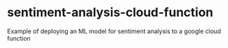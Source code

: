 # sentiment-analysis-cloud-function
Example of deploying an ML model for sentiment analysis to a google cloud function
